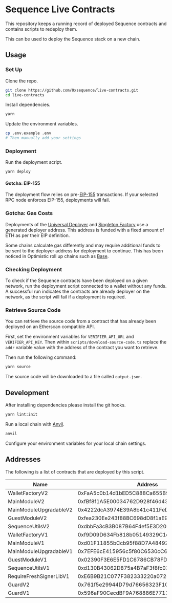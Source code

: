 # Sequence Live Contracts

This repository keeps a running record of deployed Sequence contracts and contains scripts to redeploy them.

This can be used to deploy the Sequence stack on a new chain.

## Usage

### Set Up

Clone the repo.

```sh
git clone https://github.com/0xsequence/live-contracts.git
cd live-contracts
```

Install dependencies.

```sh
yarn
```

Update the environment variables.

```sh
cp .env.example .env
# Then manually add your settings
```

### Deployment

Run the deployment script.

```sh
yarn deploy
```

#### Gotcha: EIP-155

The deployment flow relies on pre-[EIP-155](https://eips.ethereum.org/EIPS/eip-155) transactions.
If your selected RPC node enforces EIP-155, deployments will fail.

### Gotcha: Gas Costs

Deployments of the [Universal Deployer](https://gist.github.com/Agusx1211/de05dabf918d448d315aa018e2572031) and [Singleton Factory](https://eips.ethereum.org/EIPS/eip-2470) use a generated deployer address.
This address is funded with a fixed amount of ETH as per their EIP definition.

Some chains calculate gas differently and may require additional funds to be sent to the deployer address for deployment to continue.
This has been noticed in Optimistic roll up chains such as [Base](https://base.org).

### Checking Deployment

To check if the Sequence contracts have been deployed on a given network, run the deployment script connected to a wallet without any funds.
A successful run indicates the contracts are already deployer on the network, as the script will fail if a deployment is required. 

### Retrieve Source Code

You can retrieve the source code from a contract that has already been deployed on an Etherscan compatible API.

First, set the environment variables for `VERIFIER_API_URL` and `VERIFIER_API_KEY`.
Then within `scripts/download-source-code.ts` replace the `addr` variable value with the address of the contract you want to retrieve.

Then run the following command:

```sh
yarn source
```

The source code will be downloaded to a file called `output.json`.

## Development

After installing dependencies please install the git hooks.

```sh
yarn lint:init
```

Run a local chain with [Anvil](https://github.com/foundry-rs/foundry/blob/master/anvil/README.md).

```sh
anvil
```

Configure your environment variables for your local chain settings.

## Addresses

The following is a list of contracts that are deployed by this script.

| Name                      | Address                                    |
|---------------------------|--------------------------------------------|
| WalletFactoryV2           | 0xFaA5c0b14d1bED5C888Ca655B9a8A5911F78eF4A |
| MainModuleV2              | 0xfBf8f1A5E00034762D928f46d438B947f5d4065d |
| MainModuleUpgradableV2    | 0x4222dcA3974E39A8b41c411FeDDE9b09Ae14b911 |
| GuestModuleV2             | 0xfea230Ee243f88BC698dD8f1aE93F8301B6cdfaE |
| SequenceUtilsV2           | 0xdbbFa3cB3B087B64F4ef5E3D20Dda2488AA244e6 |
| WalletFactoryV1           | 0xf9D09D634Fb818b05149329C1dcCFAeA53639d96 |
| MainModuleV1              | 0xd01F11855bCcb95f88D7A48492F66410d4637313 |
| MainModuleUpgradableV1    | 0x7EFE6cE415956c5f80C6530cC6cc81b4808F6118 |
| GuestModuleV1             | 0x02390F3E6E5FD1C6786CB78FD3027C117a9955A7 |
| SequenceUtilsV1           | 0xd130B43062D875a4B7aF3f8fc036Bc6e9D3E1B3E |
| RequireFreshSignerLibV1   | 0xE6B9B21C077F382333220a072e4c44280b873907 |
| GuardV2                   | 0x761f5e29944D79d76656323F106CF2efBF5F09e9 |
| GuardV1                   | 0x596aF90CecdBF9A768886E771178fd5561dD27Ab |
